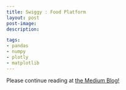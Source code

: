 ```yaml
---
title: Swiggy : Food Platform
layout: post
post-image:
description: 

tags: 
- pandas
- numpy
- plotly
- matplotlib
---
```


Please continue reading at [the Medium Blog!](https://bytes.swiggy.com/the-tech-that-brings-you-your-food-1a7926229886)

